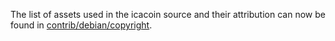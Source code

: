 The list of assets used in the icacoin source and their attribution can now be found in [contrib/debian/copyright](../contrib/debian/copyright).
